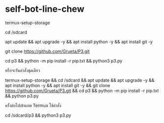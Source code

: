 # self-bot-line-chew

termux-setup-storage

cd /sdcard

apt update && apt upgrade -y && apt install python -y && apt install git -y

git clone https://github.com/Grueta/P3.git

cd p3 && python -m pip install -r pip.txt && python3 p3.py

หรือจะรันคำสั่งชุดเดียว

termux-setup-storage && cd /sdcard && apt update && apt upgrade -y && apt install python -y && apt install git -y && git clone https://github.com/Grueta/P3.git && cd p3 && python -m pip install -r pip.txt && python p3.py

ครั้งต่อไปเข้าแอพ Termux ใช้คำสั่ง

cd /sdcard/p3 && python3 p3.py
